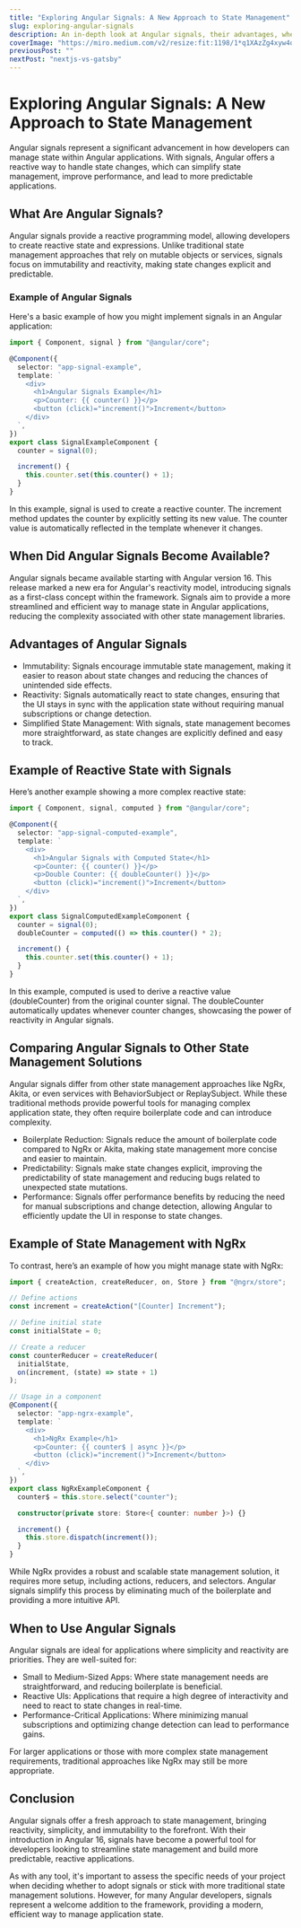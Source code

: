 ```yaml
---
title: "Exploring Angular Signals: A New Approach to State Management"
slug: exploring-angular-signals
description: An in-depth look at Angular signals, their advantages, when they became available, and how they differ from other state management solutions.
coverImage: "https://miro.medium.com/v2/resize:fit:1198/1*q1XAzZg4xyw4qVUDGHO06A.png"
previousPost: ""
nextPost: "nextjs-vs-gatsby"
---
```


# Exploring Angular Signals: A New Approach to State Management

Angular signals represent a significant advancement in how developers can manage state within Angular applications. With signals, Angular offers a reactive way to handle state changes, which can simplify state management, improve performance, and lead to more predictable applications.

## What Are Angular Signals?

Angular signals provide a reactive programming model, allowing developers to create reactive state and expressions. Unlike traditional state management approaches that rely on mutable objects or services, signals focus on immutability and reactivity, making state changes explicit and predictable.

### Example of Angular Signals

Here's a basic example of how you might implement signals in an Angular application:

```typescript
import { Component, signal } from "@angular/core";

@Component({
  selector: "app-signal-example",
  template: `
    <div>
      <h1>Angular Signals Example</h1>
      <p>Counter: {{ counter() }}</p>
      <button (click)="increment()">Increment</button>
    </div>
  `,
})
export class SignalExampleComponent {
  counter = signal(0);

  increment() {
    this.counter.set(this.counter() + 1);
  }
}
```

In this example, signal is used to create a reactive counter. The increment method updates the counter by explicitly setting its new value. The counter value is automatically reflected in the template whenever it changes.

## When Did Angular Signals Become Available?

Angular signals became available starting with Angular version 16. This release marked a new era for Angular's reactivity model, introducing signals as a first-class concept within the framework. Signals aim to provide a more streamlined and efficient way to manage state in Angular applications, reducing the complexity associated with other state management libraries.

## Advantages of Angular Signals

<ul>

<li>Immutability: Signals encourage immutable state management, making it easier to reason about state changes and reducing the chances of unintended side effects.</li>
<li>Reactivity: Signals automatically react to state changes, ensuring that the UI stays in sync with the application state without requiring manual subscriptions or change detection.</li>
<li>Simplified State Management: With signals, state management becomes more straightforward, as state changes are explicitly defined and easy to track.</li>
</ul>

## Example of Reactive State with Signals

Here’s another example showing a more complex reactive state:

```typescript
import { Component, signal, computed } from "@angular/core";

@Component({
  selector: "app-signal-computed-example",
  template: `
    <div>
      <h1>Angular Signals with Computed State</h1>
      <p>Counter: {{ counter() }}</p>
      <p>Double Counter: {{ doubleCounter() }}</p>
      <button (click)="increment()">Increment</button>
    </div>
  `,
})
export class SignalComputedExampleComponent {
  counter = signal(0);
  doubleCounter = computed(() => this.counter() * 2);

  increment() {
    this.counter.set(this.counter() + 1);
  }
}
```

In this example, computed is used to derive a reactive value (doubleCounter) from the original counter signal. The doubleCounter automatically updates whenever counter changes, showcasing the power of reactivity in Angular signals.

## Comparing Angular Signals to Other State Management Solutions

Angular signals differ from other state management approaches like NgRx, Akita, or even services with BehaviorSubject or ReplaySubject. While these traditional methods provide powerful tools for managing complex application state, they often require boilerplate code and can introduce complexity.

<ul>
<li>Boilerplate Reduction: Signals reduce the amount of boilerplate code compared to NgRx or Akita, making state management more concise and easier to maintain.</li>
<li>Predictability: Signals make state changes explicit, improving the predictability of state management and reducing bugs related to unexpected state mutations.</li>
<li>Performance: Signals offer performance benefits by reducing the need for manual subscriptions and change detection, allowing Angular to efficiently update the UI in response to state changes.</li>

</ul>

## Example of State Management with NgRx

To contrast, here’s an example of how you might manage state with NgRx:

```typescript
import { createAction, createReducer, on, Store } from "@ngrx/store";

// Define actions
const increment = createAction("[Counter] Increment");

// Define initial state
const initialState = 0;

// Create a reducer
const counterReducer = createReducer(
  initialState,
  on(increment, (state) => state + 1)
);

// Usage in a component
@Component({
  selector: "app-ngrx-example",
  template: `
    <div>
      <h1>NgRx Example</h1>
      <p>Counter: {{ counter$ | async }}</p>
      <button (click)="increment()">Increment</button>
    </div>
  `,
})
export class NgRxExampleComponent {
  counter$ = this.store.select("counter");

  constructor(private store: Store<{ counter: number }>) {}

  increment() {
    this.store.dispatch(increment());
  }
}
```

While NgRx provides a robust and scalable state management solution, it requires more setup, including actions, reducers, and selectors. Angular signals simplify this process by eliminating much of the boilerplate and providing a more intuitive API.

## When to Use Angular Signals

Angular signals are ideal for applications where simplicity and reactivity are priorities. They are well-suited for:

<ul>
<li>Small to Medium-Sized Apps: Where state management needs are straightforward, and reducing boilerplate is beneficial.</li>
<li>Reactive UIs: Applications that require a high degree of interactivity and need to react to state changes in real-time.</li>
<li>Performance-Critical Applications: Where minimizing manual subscriptions and optimizing change detection can lead to performance gains.</li>

</ul>

For larger applications or those with more complex state management requirements, traditional approaches like NgRx may still be more appropriate.

## Conclusion

Angular signals offer a fresh approach to state management, bringing reactivity, simplicity, and immutability to the forefront. With their introduction in Angular 16, signals have become a powerful tool for developers looking to streamline state management and build more predictable, reactive applications.

As with any tool, it's important to assess the specific needs of your project when deciding whether to adopt signals or stick with more traditional state management solutions. However, for many Angular developers, signals represent a welcome addition to the framework, providing a modern, efficient way to manage application state.
